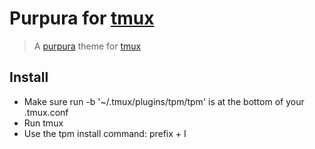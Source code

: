 # Purpura for [tmux](https://github.com/tmux/tmux/wiki)

> A [purpura](https://github.com/yassinebridi/vim-purpura) theme for [tmux](https://github.com/tmux/tmux/wiki)

## Install

- Make sure run -b '~/.tmux/plugins/tpm/tpm' is at the bottom of your .tmux.conf
- Run tmux
- Use the tpm install command: prefix + I
